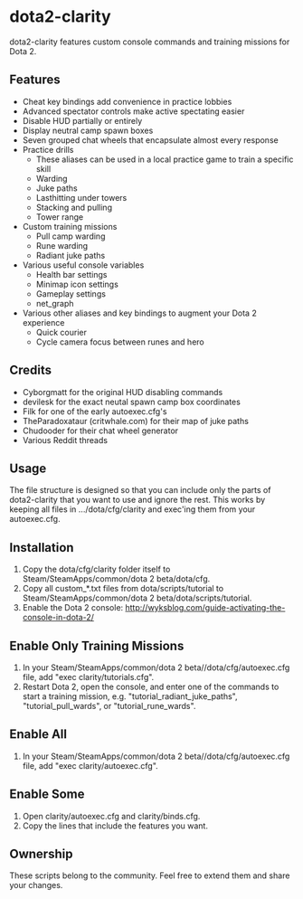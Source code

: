 dota2-clarity
=============

dota2-clarity features custom console commands and training missions for Dota 2.

Features
--------

* Cheat key bindings add convenience in practice lobbies
* Advanced spectator controls make active spectating easier
* Disable HUD partially or entirely
* Display neutral camp spawn boxes
* Seven grouped chat wheels that encapsulate almost every response
* Practice drills
  - These aliases can be used in a local practice game to train a specific skill
  - Warding
  - Juke paths
  - Lasthitting under towers
  - Stacking and pulling
  - Tower range
* Custom training missions
  - Pull camp warding
  - Rune warding
  - Radiant juke paths
* Various useful console variables
  - Health bar settings
  - Minimap icon settings
  - Gameplay settings
  - net_graph
* Various other aliases and key bindings to augment your Dota 2 experience
  - Quick courier
  - Cycle camera focus between runes and hero

Credits
-------

* Cyborgmatt for the original HUD disabling commands
* devilesk for the exact neutal spawn camp box coordinates
* Filk for one of the early autoexec.cfg's
* TheParadoxataur (critwhale.com) for their map of juke paths
* Chudooder for their chat wheel generator
* Various Reddit threads

Usage
-----

The file structure is designed so that you can include only the parts of
dota2-clarity that you want to use and ignore the rest. This works by keeping
all files in .../dota/cfg/clarity and exec'ing them from your autoexec.cfg.

Installation
------------

1. Copy the dota/cfg/clarity folder itself to
   Steam/SteamApps/common/dota 2 beta/dota/cfg.
2. Copy all custom_*.txt files from dota/scripts/tutorial to
   Steam/SteamApps/common/dota 2 beta/dota/scripts/tutorial.
3. Enable the Dota 2 console:
   http://wyksblog.com/guide-activating-the-console-in-dota-2/

Enable Only Training Missions
-----------------------------

1. In your Steam/SteamApps/common/dota 2 beta//dota/cfg/autoexec.cfg file,
   add "exec clarity/tutorials.cfg".
2. Restart Dota 2, open the console, and enter one of the commands to start
   a training mission, e.g. "tutorial_radiant_juke_paths",
   "tutorial_pull_wards", or "tutorial_rune_wards".

Enable All
----------

1. In your Steam/SteamApps/common/dota 2 beta//dota/cfg/autoexec.cfg file,
   add "exec clarity/autoexec.cfg".

Enable Some
-----------

1. Open clarity/autoexec.cfg and clarity/binds.cfg.
2. Copy the lines that include the features you want.

Ownership
---------

These scripts belong to the community. Feel free to extend them and share
your changes.
